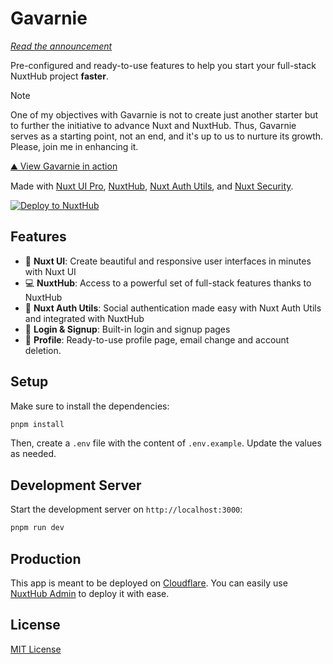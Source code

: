 # Gavarnie

_[Read the announcement](https://soubiran.dev/posts/introducing-gavarnie-launch-your-saas-with-nuxt-and-assurance)_

Pre-configured and ready-to-use features to help you start your full-stack NuxtHub project **faster**.

> [!NOTE]
> One of my objectives with Gavarnie is not to create just another starter but to further the initiative to advance Nuxt and NuxtHub.
> Thus, Gavarnie serves as a starting point, not an end, and it's up to us to nurture its growth. Please, join me in enhancing it.

[⛰️ View Gavarnie in action](https://gavarnie.barbapapazes.com)

Made with [Nuxt UI Pro](https://ui.nuxt.com), [NuxtHub](https://hub.nuxt.com), [Nuxt Auth Utils](https://github.com/atinux/nuxt-auth-utils), and [Nuxt Security](https://nuxt.com/modules/security).

[![Deploy to NuxtHub](https://hub.nuxt.com/button.svg)](https://hub.nuxt.com/new?repo=barbapapazes/gavarnie)

## Features

- 🎨 **Nuxt UI**: Create beautiful and responsive user interfaces in minutes with Nuxt UI
- 💻 **NuxtHub**: Access to a powerful set of full-stack features thanks to NuxtHub
- 🔑 **Nuxt Auth Utils**: Social authentication made easy with Nuxt Auth Utils and integrated with NuxtHub
- 🚪 **Login & Signup**: Built-in login and signup pages
- 🧑 **Profile**: Ready-to-use profile page, email change and account deletion.

## Setup

Make sure to install the dependencies:

```bash
pnpm install
```

Then, create a `.env` file with the content of `.env.example`. Update the values as needed.

## Development Server

Start the development server on `http://localhost:3000`:

```bash
pnpm run dev
```

## Production

This app is meant to be deployed on [Cloudflare](https://cloudflare.com). You can easily use [NuxtHub Admin](https://hub.nuxt.com/docs/getting-started/deploy#nuxthub-admin) to deploy it with ease.

## License

[MIT License](./LICENSE)
